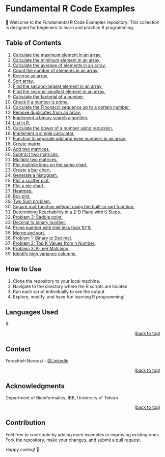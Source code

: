 # Fundamental R Code Examples

🚀 Welcome to the Fundamental R Code Examples repository! This collection is designed for beginners to learn and practice R programming.

## Table of Contents

1. [Calculate the maximum element in an array.](#1-calculate-the-maximum-element-in-an-array)
2. [Calculate the minimum element in an array.](#2-calculate-the-minimum-element-in-an-array)
3. [Calculate the average of elements in an array.](#3-calculate-the-average-of-elements-in-an-array)
4. [Count the number of elements in an array.](#4-count-the-number-of-elements-in-an-array)
5. [Reverse an array.](#5-reverse-an-array)
6. [Sort array.](#6-sort-array)
7. [Find the second-largest element in an array.](#7-find-the-second-largest-element-in-an-array)
8. [Find the second-smallest element in an array.](#8-find-the-second-smallest-element-in-an-array)
9. [Calculate the factorial of a number.](#9-calculate-the-factorial-of-a-number)
10. [Check if a number is prime.](#10-check-if-a-number-is-prime)
11. [Calculate the Fibonacci sequence up to a certain number.](#11-calculate-the-fibonacci-sequence-up-to-a-certain-number)
12. [Remove duplicates from an array.](#12-remove-duplicates-from-an-array)
13. [Implement a binary search algorithm.](#13-implement-a-binary-search-algorithm)
14. [List in R.](#14-list-in-r)
15. [Calculate the power of a number using recursion.](#15-calculate-the-power-of-a-number-using-recursion)
16. [Implement a simple calculator.](#16-implement-a-simple-calculator)
17. [Function to separate odd and even numbers in an array.](#17-function-to-separate-odd-and-even-numbers-in-an-array)
18. [Create matrix.](#18-create-matrix)
19. [Add two matrices.](#19-add-two-matrices)
20. [Subtract two matrices.](#20-subtract-two-matrices)
21. [Multiply two matrices.](#21-multiply-two-matrices)
22. [Plot multiple lines on the same chart.](#22-plot-multiple-lines-on-the-same-chart)
23. [Create a bar chart.](#23-create-a-bar-chart)
24. [Generate a histogram.](#24-generate-a-histogram)
25. [Plot a scatter plot.](#25-plot-a-scatter-plot)
26. [Plot a pie chart.](#26-plot-a-pie-chart)
27. [Heatmap.](#27-heatmap)
28. [Box plot.](#28-box-plot)
29. [Two Sum problem.](#29-two-sum-problem)
30. [Square root function without using the built-in sqrt function.](#30-square-root-function-without-using-the-built-in-sqrt-function)
31. [Determining Reachability in a 2-D Plane with K Steps.](#31-determining-reachability-in-a-2-d-plane-with-k-steps)
32. [Problem 3: Saddle point.](#32-problem-3-saddle-point)
33. [Decimal to binary number.](#33-decimal-to-binary-number)
34. [Prime number with limit less than 10^9.](#34-prime-number-with-limit-less-than-10^9)
35. [Merge and sort.](#35-merge-and-sort)
36. [Problem 1: Binary to Decimal.](#36-problem-1-binary-to-decimal)
37. [Problem 2: Top K Values from n Number.](#37-problem-2-top-k-values-from-n-number)
38. [Problem 3: K-mer Matching.](#38-problem-3-k-mer-matching)
39. [Identify high variance columns.](#39-identify-high-variance-columns)

## How to Use

1. Clone the repository to your local machine.
2. Navigate to the directory where the R scripts are located.
3. Run each script individually to see the output.
4. Explore, modify, and have fun learning R programming!


## Languages Used

 R 
<p align="right">(<a href="#readme-top">back to top</a>)</p>

<!-- CONTACT -->
## Contact

Fereshteh Noroozi - [@LinkedIn](https://ir.linkedin.com/in/fereshteh-noroozi-a90886118?original_referer=https%3A%2F%2Fwww.google.com%2F) 


<p align="right">(<a href="#readme-top">back to top</a>)</p>



<!-- ACKNOWLEDGMENTS -->
## Acknowledgments

Department of Bioinformatics, IBB, University of Tehran

<p align="right">(<a href="#readme-top">back to top</a>)</p>

## Contribution

Feel free to contribute by adding more examples or improving existing ones. Fork the repository, make your changes, and submit a pull request.

Happy coding! 🚀

